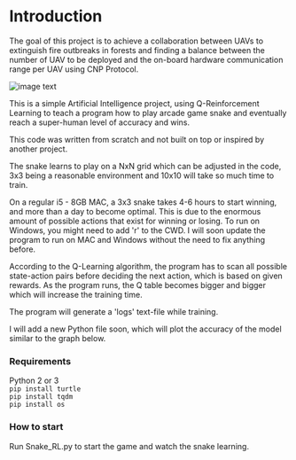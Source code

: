 # Introduction
The goal of this project is to achieve a collaboration between UAVs to extinguish fire outbreaks in forests and finding a balance between the number of UAV to be deployed and the on-board hardware communication range per UAV using CNP Protocol.

![image text](https://github.com/akob125/Autonomous-Drones-MAS-CNP/blob/master/Media/SimFast.gif)


This is a simple Artificial Intelligence project, using Q-Reinforcement Learning to teach a program how to play arcade game snake and eventually reach a super-human level of accuracy and wins.

This code was written from scratch and not built on top or inspired by another project.

The snake learns to play on a NxN grid which can be adjusted in the code, 3x3 being a reasonable environment and 10x10 will take so much time to train.

On a regular i5 - 8GB MAC, a 3x3 snake takes 4-6 hours to start winning, and more than a day to become optimal. This is due to the enormous amount of possible actions that exist for winning or losing. To run on Windows, you might need to add 'r' to the CWD. I will soon update the program to run on MAC and Windows without the need to fix anything before.

According to the Q-Learning algorithm, the program has to scan all possible state-action pairs before deciding the next action, which is based on given rewards. As the program runs, the Q table becomes bigger and bigger which will increase the training time.

The program will generate a 'logs' text-file while training.

I will add a new Python file soon, which will plot the accuracy of the model similar to the graph below. 

### Requirements
Python 2 or 3\
`pip install turtle`\
`pip install tqdm`\
`pip install os`




### How to start
Run Snake_RL.py to start the game and watch the snake learning.

